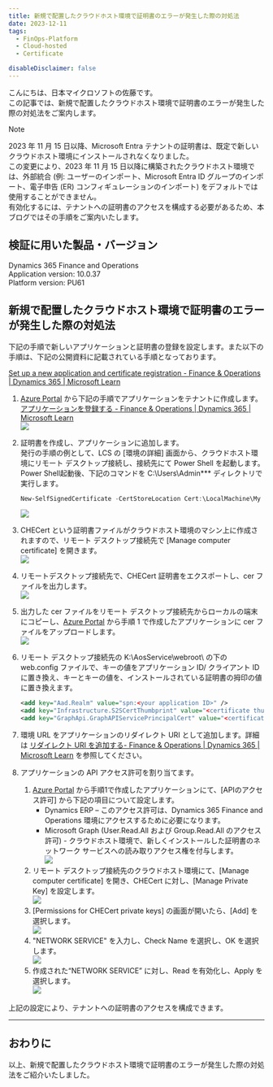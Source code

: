 ```yaml
---
title: 新規で配置したクラウドホスト環境で証明書のエラーが発生した際の対処法
date: 2023-12-11
tags:
  - FinOps-Platform
  - Cloud-hosted
  - Certificate

disableDisclaimer: false
---
```


こんにちは、日本マイクロソフトの佐藤です。  
この記事では、新規で配置したクラウドホスト環境で証明書のエラーが発生した際の対処法をご案内します。
<!-- more -->

> [!NOTE]  
> 2023 年 11 月 15 日以降、Microsoft Entra テナントの証明書は、既定で新しいクラウドホスト環境にインストールされなくなりました。  
>この変更により、2023 年 11 月 15 日以降に構築されたクラウドホスト環境では、外部統合 (例: ユーザーのインポート、Microsoft Entra ID グループのインポート、電子申告 (ER) コンフィギュレーションのインポート) をデフォルトでは使用することができません。  
> 有効化するには、テナントへの証明書のアクセスを構成する必要があるため、本ブログではその手順をご案内いたします。

## 検証に用いた製品・バージョン
Dynamics 365 Finance and Operations  
Application version: 10.0.37  
Platform version: PU61  

## 新規で配置したクラウドホスト環境で証明書のエラーが発生した際の対処法
下記の手順で新しいアプリケーションと証明書の登録を設定します。また以下の手順は、下記の公開資料に記載されている手順となっております。

[Set up a new application and certificate registration - Finance & Operations | Dynamics 365 | Microsoft Learn](https://learn.microsoft.com/en-us/dynamics365/fin-ops-core/dev-itpro/dev-tools/secure-developer-vm#set-up-a-new-application-and-certificate-registration)  

1. [Azure Portal](https://portal.azure.com/) から下記の手順でアプリケーションをテナントに作成します。  
[アプリケーションを登録する - Finance & Operations | Dynamics 365 | Microsoft Learn](https://learn.microsoft.com/ja-jp/entra/identity-platform/quickstart-register-app#register-an-application)  
![](./secure-one-box-development-environments/secure-one-box-development-environments01.png)

1. 証明書を作成し、アプリケーションに追加します。  
発行の手順の例として、LCS の [環境の詳細] 画面から、クラウドホスト環境にリモート デスクトップ接続し、接続先にて Power Shell を起動します。  
Power Shell起動後、下記のコマンドを C:\Users\Admin*** ディレクトリで実行します。  
    ```powershell
    New-SelfSignedCertificate -CertStoreLocation Cert:\LocalMachine\My -DnsName "CHECert" -KeyExportPolicy Exportable -HashAlgorithm sha256 -KeyLength 2048 -KeySpec Signature -Provider "Microsoft Enhanced RSA and AES Cryptographic Provider" -NotBefore (Get-Date -Year 2020 -Month 5 -Day 1) -NotAfter (Get-Date -Year 2033 -Month 12 -Day 31)
    ```
    ![](./secure-one-box-development-environments/secure-one-box-development-environments02.png)  

1. CHECert という証明書ファイルがクラウドホスト環境のマシン上に作成されますので、リモート デスクトップ接続先で [Manage computer certificate] を開きます。  
![](./secure-one-box-development-environments/secure-one-box-development-environments03.png)  

1. リモートデスクトップ接続先で、CHECert 証明書をエクスポートし、cer ファイルを出力します。  
![](./secure-one-box-development-environments/secure-one-box-development-environments04.png)  

1. 出力した cer ファイルをリモート デスクトップ接続先からローカルの端末にコピーし、[Azure Portal](https://portal.azure.com/) から手順 1 で作成したアプリケーションに cer ファイルをアップロードします。  
![](./secure-one-box-development-environments/secure-one-box-development-environments05.png)  

1. リモート デスクトップ接続先の K:\AosService\webroot\ の下の web.config ファイルで、キーの値をアプリケーション ID/ クライアント ID に置き換え、キーとキーの値を、インストールされている証明書の拇印の値に置き換えます。  
    ```xml
    <add key="Aad.Realm" value="spn:<your application ID>" />
    <add key="Infrastructure.S2SCertThumbprint" value="<certificate thumbprint>" />
    <add key="GraphApi.GraphAPIServicePrincipalCert" value="<certificate thumbprint>" />
    ```

1. 環境 URL をアプリケーションのリダイレクト URI として追加します。詳細は [リダイレクト URI を追加する- Finance & Operations | Dynamics 365 | Microsoft Learn](https://learn.microsoft.com/ja-jp/entra/identity-platform/quickstart-register-app#add-a-redirect-uri) を参照してください。  

1. アプリケーションの API アクセス許可を割り当てます。  
    1. [Azure Portal](https://portal.azure.com/) から手順1で作成したアプリケーションにて、[APIのアクセス許可] から下記の項目について設定します。  
        - Dynamics ERP – このアクセス許可は、Dynamics 365 Finance and Operations 環境にアクセスするために必要になります。  
        - Microsoft Graph (User.Read.All および Group.Read.All のアクセス許可) - クラウドホスト環境で、新しくインストールした証明書のネットワーク サービスへの読み取りアクセス権を付与します。  
        ![](./secure-one-box-development-environments/secure-one-box-development-environments06.png)  
    1. リモート デスクトップ接続先のクラウドホスト環境にて、[Manage computer certificate] を開き、CHECert に対し、[Manage Private Key] を設定します。  
    ![](./secure-one-box-development-environments/secure-one-box-development-environments07.png)  
    1. [Permissions for CHECert private keys] の画面が開いたら、[Add] を選択します。  
    ![](./secure-one-box-development-environments/secure-one-box-development-environments08.png)  
    1. "NETWORK SERVICE" を入力し、Check Name を選択し、OK を選択します。  
    ![](./secure-one-box-development-environments/secure-one-box-development-environments09.png)  
    1. 作成された“NETWORK SERVICE” に対し、Read を有効化し、Apply を選択します。  
    ![](./secure-one-box-development-environments/secure-one-box-development-environments10.png)  

上記の設定により、テナントへの証明書のアクセスを構成できます。  

---
## おわりに  

以上、新規で配置したクラウドホスト環境で証明書のエラーが発生した際の対処法をご紹介いたしました。  